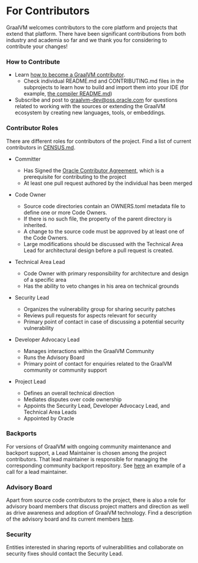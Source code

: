 # For Contributors

GraalVM welcomes contributors to the core platform and projects that extend that
platform. There have been significant contributions from both industry
and academia so far and we thank you for considering to contribute your changes!

### How to Contribute

- Learn [how to become a GraalVM contributor](https://www.graalvm.org/community/contributors/).
  - Check individual README.md and CONTRIBUTING.md files in the subprojects to learn how to build and import them into your IDE (for example, [the compiler README.md](compiler/README.md))
- Subscribe and post to [graalvm-dev@oss.oracle.com](https://oss.oracle.com/mailman/listinfo/graalvm-dev) for questions related to working with the sources or extending the GraalVM ecosystem by creating new languages, tools, or embeddings.

### Contributor Roles

There are different roles for contributors of the project. Find a list of current contributors in [CENSUS.md](CENSUS.md).

* Committer
  * Has Signed the [Oracle Contributor Agreement](https://oca.opensource.oracle.com/), which is a prerequisite for contributing to the project
  * At least one pull request authored by the individual has been merged

* Code Owner
  * Source code directories contain an OWNERS.toml metadata file to define one or more Code Owners.
  * If there is no such file, the property of the parent directory is inherited.
  * A change to the source code must be approved by at least one of the Code Owners.
  * Large modifications should be discussed with the Technical Area Lead for architectural design before a pull request is created.

* Technical Area Lead
  * Code Owner with primary responsibility for architecture and design of a specific area
  * Has the ability to veto changes in his area on technical grounds

* Security Lead
  * Organizes the vulnerability group for sharing security patches
  * Reviews pull requests for aspects relevant for security
  * Primary point of contact in case of discussing a potential security vulnerability

* Developer Advocacy Lead
  * Manages interactions within the GraalVM Community
  * Runs the Advisory Board
  * Primary point of contact for enquiries related to the GraalVM community or community support

* Project Lead
  * Defines an overall technical direction
  * Mediates disputes over code ownership
  * Appoints the Security Lead, Developer Advocacy Lead, and Technical Area Leads
  * Appointed by Oracle

### Backports

For versions of GraalVM with ongoing community maintenance and backport support, a Lead Maintainer is chosen among the project contributors. That lead maintainer is responsible for managing the corresponding community backport repository. See [here](https://github.com/oracle/graal/issues/8935) an example of a call for a lead maintainer.

### Advisory Board

Apart from source code contributors to the project, there is also a role for advisory board members that discuss project matters and direction as well as drive awareness and adoption of GraalVM technology. Find a description of the advisory board and its current members [here](https://www.graalvm.org/community/advisory-board/).

### Security

Entities interested in sharing reports of vulnerabilities and collaborate on security fixes should contact the Security Lead.